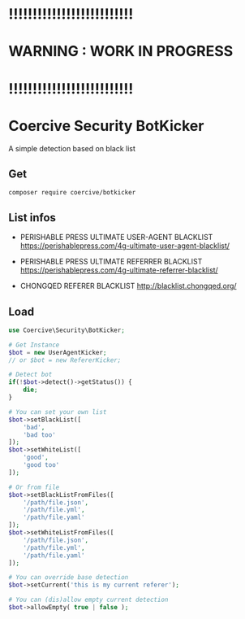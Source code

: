 !!!!!!!!!!!!!!!!!!!!!!!!!!
==========================
WARNING : WORK IN PROGRESS
==========================
!!!!!!!!!!!!!!!!!!!!!!!!!!
==========================

Coercive Security BotKicker
===========================

A simple detection based on black list

Get
---
```
composer require coercive/botkicker
```

List infos
----------

- PERISHABLE PRESS ULTIMATE USER-AGENT BLACKLIST 
https://perishablepress.com/4g-ultimate-user-agent-blacklist/

- PERISHABLE PRESS ULTIMATE REFERRER BLACKLIST 
https://perishablepress.com/4g-ultimate-referrer-blacklist/

- CHONGQED REFERER BLACKLIST 
http://blacklist.chongqed.org/

Load
----
```php
use Coercive\Security\BotKicker;

# Get Instance
$bot = new UserAgentKicker;
// or $bot = new RefererKicker;

# Detect bot
if(!$bot->detect()->getStatus()) {
	die;
}

# You can set your own list
$bot->setBlackList([
	'bad',
	'bad too'
]);
$bot->setWhiteList([
	'good',
	'good too'
]);

# Or from file
$bot->setBlackListFromFiles([
	'/path/file.json',
	'/path/file.yml',
	'/path/file.yaml'
]);
$bot->setWhiteListFromFiles([
	'/path/file.json',
	'/path/file.yml',
	'/path/file.yaml'
]);

# You can override base detection
$bot->setCurrent('this is my current referer');

# You can (dis)allow empty current detection
$bot->allowEmpty( true | false );

```